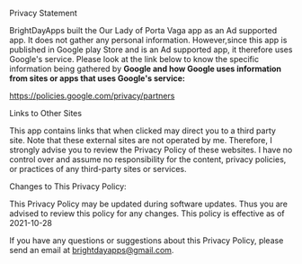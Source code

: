 Privacy Statement

   BrightDayApps built the Our Lady of Porta Vaga app as an Ad supported app. It does not gather any personal information. 
   However,since this app is published in Google play Store and is an Ad supported app,  it therefore uses Google's service. Please look at the link below
   to know the specific information being gathered by **Google and how Google uses information from sites or apps that uses Google\'s service:** 

   https://policies.google.com/privacy/partners
  


   
   Links to Other Sites

   This app contains links that when clicked may direct you to a third party site.
   Note that these external sites are not operated by me.
   Therefore, I strongly
   advise you to review the Privacy Policy of these websites.
   I have no control over and assume no responsibility for the content,
   privacy policies, or practices
   of any third-party sites or services.

   Changes to This Privacy Policy:   
   
   This Privacy Policy may be updated during software updates. Thus you are advised
   to review this policy for any changes. This policy is effective as of 2021-10-28
   
   If you have any questions or suggestions about this Privacy Policy, please
   send an email at brightdayapps@gmail.com.
